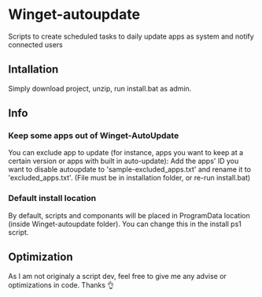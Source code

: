 # Winget-autoupdate
Scripts to create scheduled tasks to daily update apps as system and notify connected users

## Intallation
Simply download project, unzip, run install.bat as admin.

## Info
### Keep some apps out of Winget-AutoUpdate
You can exclude app to update (for instance, apps you want to keep at a certain version or apps with built in auto-update):
Add the apps' ID you want to disable autoupdate to 'sample-excluded_apps.txt' and rename it to 'excluded_apps.txt'. (File must be in installation folder, or re-run install.bat)
### Default install location
By default, scripts and componants will be placed in ProgramData location (inside Winget-autoupdate folder). You can change this in the install ps1 script.

## Optimization
As I am not originaly a script dev, feel free to give me any advise or optimizations in code. Thanks :ok_hand:
